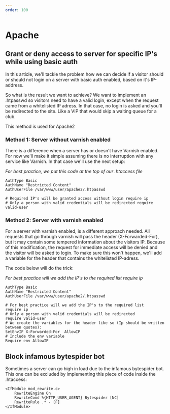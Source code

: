 ```yaml
---
order: 100
---
```


# Apache

## Grant or deny access to server for specific IP's while using basic auth

In this article, we'll tackle the problem how we can decide if a visitor should or should not login on a server with basic auth enabled, based on it's IP-address.
 
So what is the result we want to achieve? We want to implement an .htpasswd so visitors need to have a valid login, except when the request came from a whitelisted IP adress.
In that case, no login is asked and you'll be redirected to the site. Like a VIP that would skip a waiting queue for a club.

This method is used for Apache2

### Method 1: Server without varnish enabled
There is a difference when a server has or doesn't have Varnish enabled.
For now we'll make it simple assuming there is no interruption with any service like Varnish. In that case we'll use the next setup:

_For best practice, we put this code at the top of our .htaccess file_ 

```
AuthType Basic
AuthName "Restricted Content"
AuthUserFile /var/www/user/apache2/.htpasswd

# Required IP's will be granted access without login require ip
# Only a person with valid credentials will be redirected require valid-user
```

### Method 2: Server with varnish enabled
For a server with varnish enabled, is a different approach needed. All requests that go through varnish will pass the header (X-Forwarded-For), but it may contain some tempered information about the visitors IP.
Because of this modification, the request for immediate access will be denied and the visitor will be asked to login. To make sure this won't happen, we'll add a variable for the header that contains the whitelisted IP-adress.


The code below will do the trick:

_For best practice will we add the IP's to the required list require ip_

```
AuthType Basic
AuthName "Restricted Content"
AuthUserFile /var/www/user/apache2/.htpasswd

# For best practice will we add the IP's to the required list
require ip 
# Only a person with valid credentials will be redirected
require valid-user
# We create the variables for the header like so (Ip should be written between quotes):
SetEnvIF X-Forwarded-For  AllowIP
# Include the env variable
Require env AllowIP
```

## Block infamous bytespider bot

Sometimes a server can go high in load due to the infamous bytespider bot. This one can be excluded by implementing this piece of code inside the .htaccess: 

```
<IfModule mod_rewrite.c>
    RewriteEngine On
    RewriteCond %{HTTP_USER_AGENT} Bytespider [NC]
    RewriteRule .* - [F]
</IfModule>
```

